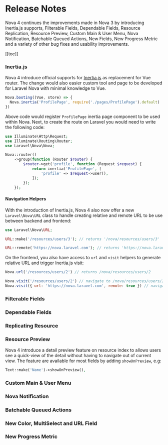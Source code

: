 # Release Notes

Nova 4 continues the improvements made in Nova 3 by introducing Inertia.js supports, Filterable Fields, Dependable Fields, Resource Replication, Resource Preview, Custom Main & User Menu, Nova Notification, Batchable Queued Actions, New Fields, New Progress Metric  and a variety of other bug fixes and usability improvements.

[[toc]]

### Inertia.js

Nova 4 introduce official supports for [Inertia.js](https://inertiajs.com) as replacement for Vue router. The change would also easier custom tool and page to be developed for Laravel Nova with minimal knowledge to Vue. 

```js
Nova.booting((Vue, store) => {
  Nova.inertia('ProfilePage', require('./pages/ProfilePage').default)
})
```

Above code would register `ProfilePage` inertia page component to be used within Nova. Next, to create the route on Laravel you would need to write the following code:

```php
use Illuminate\Http\Request;
use Illuminate\Routing\Router;
use Laravel\Nova\Nova;

Nova::router()
    ->group(function (Router $router) {
        $router->get('profile', function (Request $request) {
            return inertia('ProfilePage', [
                'profile' => $request->user(),
            ]);
        });
    });
```

#### Navigation Helpers

With the introduction of Inertia.js, Nova 4 also now offer a new `Laravel\Nova\URL` class to handle creating relative and remote URL to be use between backend and frontend: 

```php
use Laravel\Nova\URL;

URL::make('/resources/users/3'); // returns '/nova/resources/users/3'

URL::remote('https://nova.laravel.com'); // returns 'https://nova.laravel.com'
```

On the frontend, you also have access to `url` and `visit` helpers to generate relative URL and trigger Inertia.js visit:

```js
Nova.url('/resources/users/2') // returns /nova/resources/users/2

Nova.visit('/resources/users/2') // navigate to /nova/resources/users/2
Nova.visit({ url: 'https://nova.laravel.com', remote: true }) // navigate out of Laravel Nova to https://nova.laravel.com
```
### Filterable Fields
### Dependable Fields
### Replicating Resource
### Resource Preview

Nova 4 introduce a detail preview feature on resource index to allows users see a quick-view of the detail without having to navigate out of current view. The feature are available for most fields by adding `showOnPreview`, e.g:

```php
Text::make('Name')->showOnPreview(),
```

### Custom Main & User Menu
### Nova Notification
### Batchable Queued Actions
### New Color, MultiSelect and URL Field
### New Progress Metric
